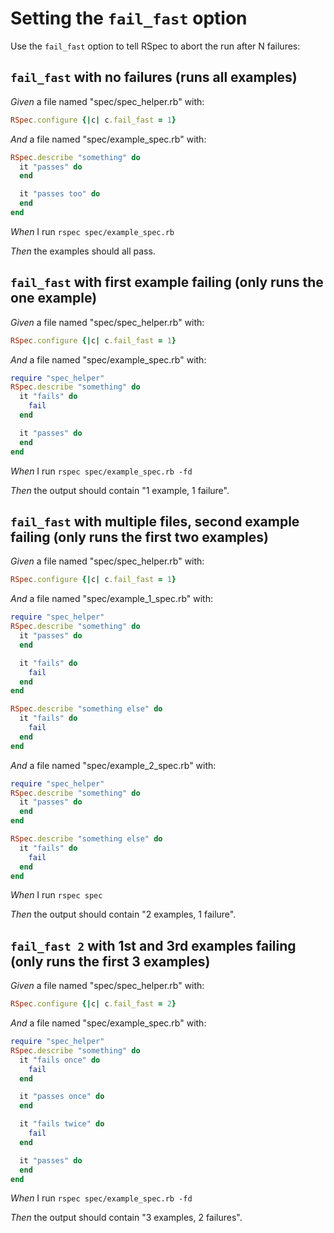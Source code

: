 # Setting the `fail_fast` option

Use the `fail_fast` option to tell RSpec to abort the run after N failures:

## `fail_fast` with no failures (runs all examples)

_Given_ a file named "spec/spec_helper.rb" with:

```ruby
RSpec.configure {|c| c.fail_fast = 1}
```

_And_ a file named "spec/example_spec.rb" with:

```ruby
RSpec.describe "something" do
  it "passes" do
  end

  it "passes too" do
  end
end
```

_When_ I run `rspec spec/example_spec.rb`

_Then_ the examples should all pass.

## `fail_fast` with first example failing (only runs the one example)

_Given_ a file named "spec/spec_helper.rb" with:

```ruby
RSpec.configure {|c| c.fail_fast = 1}
```

_And_ a file named "spec/example_spec.rb" with:

```ruby
require "spec_helper"
RSpec.describe "something" do
  it "fails" do
    fail
  end

  it "passes" do
  end
end
```

_When_ I run `rspec spec/example_spec.rb -fd`

_Then_ the output should contain "1 example, 1 failure".

## `fail_fast` with multiple files, second example failing (only runs the first two examples)

_Given_ a file named "spec/spec_helper.rb" with:

```ruby
RSpec.configure {|c| c.fail_fast = 1}
```

_And_ a file named "spec/example_1_spec.rb" with:

```ruby
require "spec_helper"
RSpec.describe "something" do
  it "passes" do
  end

  it "fails" do
    fail
  end
end

RSpec.describe "something else" do
  it "fails" do
    fail
  end
end
```

_And_ a file named "spec/example_2_spec.rb" with:

```ruby
require "spec_helper"
RSpec.describe "something" do
  it "passes" do
  end
end

RSpec.describe "something else" do
  it "fails" do
    fail
  end
end
```

_When_ I run `rspec spec`

_Then_ the output should contain "2 examples, 1 failure".

## `fail_fast 2` with 1st and 3rd examples failing (only runs the first 3 examples)

_Given_ a file named "spec/spec_helper.rb" with:

```ruby
RSpec.configure {|c| c.fail_fast = 2}
```

_And_ a file named "spec/example_spec.rb" with:

```ruby
require "spec_helper"
RSpec.describe "something" do
  it "fails once" do
    fail
  end

  it "passes once" do
  end

  it "fails twice" do
    fail
  end

  it "passes" do
  end
end
```

_When_ I run `rspec spec/example_spec.rb -fd`

_Then_ the output should contain "3 examples, 2 failures".
